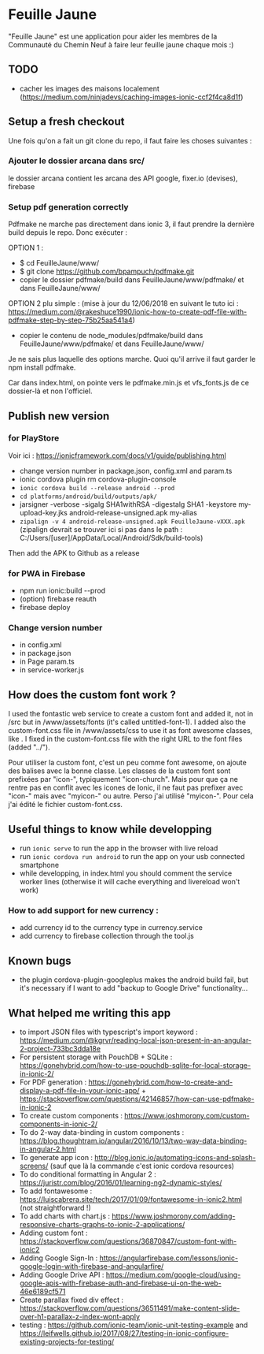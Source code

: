# Feuille Jaune

"Feuille Jaune" est une application pour aider les membres de la Communauté du Chemin Neuf à faire leur feuille jaune chaque mois :)

## TODO

* cacher les images des maisons localement (https://medium.com/ninjadevs/caching-images-ionic-ccf2f4ca8d1f)

## Setup a fresh checkout

Une fois qu'on a fait un git clone du repo, il faut faire les choses suivantes :

### Ajouter le dossier arcana dans src/

le dossier arcana contient les arcana des API google, fixer.io (devises), firebase

### Setup pdf generation correctly

Pdfmake ne marche pas directement dans ionic 3, il faut prendre la dernière build depuis le repo. Donc exécuter :

OPTION 1 :
* $ cd  FeuilleJaune/www/
* $ git clone https://github.com/bpampuch/pdfmake.git
* copier le dossier pdfmake/build dans FeuilleJaune/www/pdfmake/ et dans FeuilleJaune/www/

OPTION 2 plu simple : (mise à jour du 12/06/2018 en suivant le tuto ici : https://medium.com/@rakeshuce1990/ionic-how-to-create-pdf-file-with-pdfmake-step-by-step-75b25aa541a4)
* copier le contenu de node_modules/pdfmake/build dans FeuilleJaune/www/pdfmake/ et dans FeuilleJaune/www/

Je ne sais plus laquelle des options marche. Quoi qu'il arrive il faut garder le npm install pdfmake.

Car dans index.html, on pointe vers le pdfmake.min.js et vfs_fonts.js de ce dossier-là et non l'officiel.

## Publish new version

### for PlayStore

Voir ici : https://ionicframework.com/docs/v1/guide/publishing.html

* change version number in package.json, config.xml and param.ts
* ionic cordova plugin rm cordova-plugin-console
* `ionic cordova build --release android --prod`
* `cd platforms/android/build/outputs/apk/`
* jarsigner -verbose -sigalg SHA1withRSA -digestalg SHA1 -keystore my-upload-key.jks android-release-unsigned.apk my-alias
* `zipalign -v 4 android-release-unsigned.apk FeuilleJaune-vXXX.apk` (zipalign devrait se trouver ici si pas dans le path : C:/Users/[user]/AppData/Local/Android/Sdk/build-tools)

Then add the APK to Github as a release

### for PWA in Firebase
* npm run ionic:build --prod
* (option) firebase reauth
* firebase deploy

### Change version number
* in config.xml
* in package.json
* in Page param.ts
* in service-worker.js

## How does the custom font work ?

I used the fontastic web service to create a custom font and added it, not in /src but in /www/assets/fonts (it's called untitled-font-1). I added also the custom-font.css file in /www/assets/css to use it as font awesome classes, like <span class="my-icon"></span>. I fixed in the custom-font.css file with the right URL to the font files (added "../").

Pour utiliser la custom font, c'est un peu comme font awesome, on ajoute des balises <i></i> avec la bonne classe. Les classes de la custom font sont prefixées par "icon-", typiquement "icon-church". Mais pour que ça ne rentre pas en conflit avec les icones de Ionic, il ne faut pas prefixer avec "icon-" mais avec "myicon-" ou autre. Perso j'ai utilisé "myicon-". Pour cela j'ai édité le fichier custom-font.css.

## Useful things to know while developping

* run `ionic serve` to run the app in the browser with live reload
* run `ionic cordova run android` to run the app on your usb connected smartphone
* while developping, in index.html you should comment the service worker lines (otherwise it will cache everything and livereload won't work)

### How to add support for new currency :

* add currency id to the currency type in currency.service
* add currency to firebase collection through the tool.js

## Known bugs

* the plugin cordova-plugin-googleplus makes the android build fail, but it's necessary if I want to add "backup to Google Drive" functionality...

## What helped me writing this app

* to import JSON files with typescript's import keyword : https://medium.com/@kgrvr/reading-local-json-present-in-an-angular-2-project-733bc3dda18e
* For persistent storage with PouchDB + SQLite : https://gonehybrid.com/how-to-use-pouchdb-sqlite-for-local-storage-in-ionic-2/
* For PDF generation : https://gonehybrid.com/how-to-create-and-display-a-pdf-file-in-your-ionic-app/ + https://stackoverflow.com/questions/42146857/how-can-use-pdfmake-in-ionic-2
* To create custom components : https://www.joshmorony.com/custom-components-in-ionic-2/
* To do 2-way data-binding in custom components : https://blog.thoughtram.io/angular/2016/10/13/two-way-data-binding-in-angular-2.html
* To generate app icon : http://blog.ionic.io/automating-icons-and-splash-screens/ (sauf que là la commande c'est ionic cordova resources)
* To do conditional formatting in Angular 2 : https://juristr.com/blog/2016/01/learning-ng2-dynamic-styles/
* To add fontawesome : https://luiscabrera.site/tech/2017/01/09/fontawesome-in-ionic2.html (not straightforward !)
* To add charts with chart.js : https://www.joshmorony.com/adding-responsive-charts-graphs-to-ionic-2-applications/
* Adding custom font : https://stackoverflow.com/questions/36870847/custom-font-with-ionic2
* Adding Google Sign-In : https://angularfirebase.com/lessons/ionic-google-login-with-firebase-and-angularfire/
* Adding Google Drive API : https://medium.com/google-cloud/using-google-apis-with-firebase-auth-and-firebase-ui-on-the-web-46e6189cf571
* Create parallax fixed div effect : https://stackoverflow.com/questions/36511491/make-content-slide-over-h1-parallax-z-index-wont-apply
* testing : https://github.com/ionic-team/ionic-unit-testing-example and https://leifwells.github.io/2017/08/27/testing-in-ionic-configure-existing-projects-for-testing/
